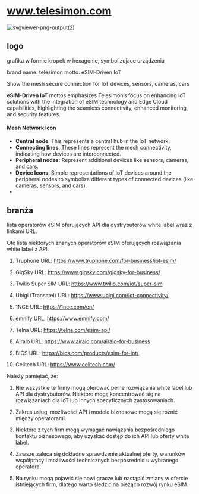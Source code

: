 # www.telesimon.com

![svgviewer-png-output(2)](https://github.com/user-attachments/assets/f9a29d10-0621-4adc-af3f-98b565cf4032)

## logo

grafika w formie kropek w hexagonie, symbolizujace urządzenia

brand name: telesimon
motto: eSIM-Driven IoT

Show the mesh secure connection for IoT devices, sensors, cameras, cars 

**eSIM-Driven IoT** mottos emphasizes Telesimon’s focus on enhancing IoT solutions with the integration of eSIM technology and Edge Cloud capabilities, highlighting the seamless connectivity, enhanced monitoring, and security features.
 
#### Mesh Network Icon
- **Central node**: This represents a central hub in the IoT network.
- **Connecting lines**: These lines represent the mesh connectivity, indicating how devices are interconnected.
- **Peripheral nodes**: Represent additional devices like sensors, cameras, and cars.
- **Device Icons**: Simple representations of IoT devices around the peripheral nodes to symbolize different types of connected devices (like cameras, sensors, and cars).
- 

## branża


lista operatorów eSIM oferujących API dla dystrybutorów white label wraz z linkami URL. 

Oto lista niektórych znanych operatorów eSIM oferujących rozwiązania white label z API:

1. Truphone
   URL: https://www.truphone.com/for-business/iot-esim/

2. GigSky
   URL: https://www.gigsky.com/gigsky-for-business/

3. Twilio Super SIM
   URL: https://www.twilio.com/iot/super-sim

4. Ubigi (Transatel)
   URL: https://www.ubigi.com/iot-connectivity/

5. 1NCE
   URL: https://1nce.com/en/

6. emnify
   URL: https://www.emnify.com/

7. Telna
   URL: https://telna.com/esim-api/

8. Airalo
   URL: https://www.airalo.com/airalo-for-business

9. BICS
   URL: https://bics.com/products/esim-for-iot/

10. Celitech
    URL: https://www.celitech.com/

Należy pamiętać, że:

1. Nie wszystkie te firmy mogą oferować pełne rozwiązania white label lub API dla dystrybutorów. Niektóre mogą koncentrować się na rozwiązaniach dla IoT lub innych specyficznych zastosowaniach.

2. Zakres usług, możliwości API i modele biznesowe mogą się różnić między operatorami.

3. Niektóre z tych firm mogą wymagać nawiązania bezpośredniego kontaktu biznesowego, aby uzyskać dostęp do ich API lub oferty white label.

4. Zawsze zaleca się dokładne sprawdzenie aktualnej oferty, warunków współpracy i możliwości technicznych bezpośrednio u wybranego operatora.

5. Na rynku mogą pojawić się nowi gracze lub nastąpić zmiany w ofercie istniejących firm, dlatego warto śledzić na bieżąco rozwój rynku eSIM.



